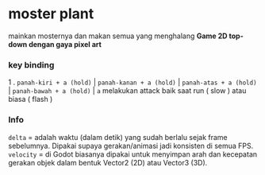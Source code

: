 # moster plant 

mainkan mosternya dan makan semua yang menghalang
__Game 2D top-down dengan gaya pixel art__

### key binding 
1 . `panah-kiri + a (hold)` | `panah-kanan + a (hold)` | `panah-atas + a (hold)` | `panah-bawah + a (hold)` | `a`
	 melakukan attack baik saat run ( slow ) atau biasa ( flash ) 

### Info
`delta` =  adalah waktu (dalam detik) yang sudah berlalu sejak frame sebelumnya.
Dipakai supaya gerakan/animasi jadi konsisten di semua FPS.
`velocity` =  di Godot biasanya dipakai untuk menyimpan arah dan kecepatan gerakan objek dalam bentuk Vector2 (2D) atau Vector3 (3D).
